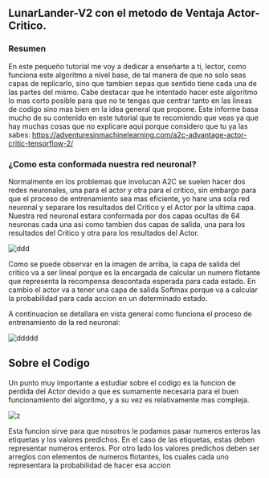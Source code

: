 ## LunarLander-V2 con el metodo de Ventaja Actor-Critico.

### Resumen
En este pequeño tutorial me voy a dedicar a enseñarte a ti, lector, como funciona este algoritmo a nivel base, de tal manera de que no solo seas capas de replicarlo, sino que tambien sepas que sentido tiene cada una de las partes del mismo. Cabe destacar que he intentado hacer este algoritmo lo mas corto posible para que no te tengas que centrar tanto en las lineas de codigo sino mas bien en la idea general que propone. Este informe basa mucho de su contenido en este tutorial que te recomiendo que veas ya que hay muchas cosas que no explicare aqui porque considero que tu ya las sabes: https://adventuresinmachinelearning.com/a2c-advantage-actor-critic-tensorflow-2/

### ¿Como esta conformada nuestra red neuronal? 
Normalmente en los problemas que involucan A2C se suelen hacer dos redes neuronales, una para el actor y otra para el critico, sin embargo para que el proceso de entrenamiento sea mas eficiente, yo hare una sola red neuronal y separare los resultados del Critico y el Actor por la ultima capa.  
Nuestra red neuronal estara conformada por dos capas ocultas de 64 neuronas cada una asi como tambien dos capas de salida, una para los resultados del Critico y otra para los resultados del Actor.

![ddd](https://user-images.githubusercontent.com/95035101/204020524-dc8f3de2-18c0-4870-b134-d22c229e358c.png)

Como se puede observar en la imagen de arriba, la capa de salida del critico va a ser lineal porque es la encargada de calcular un numero flotante que representa la recompensa descontada esperada para cada estado. En cambio el actor va a tener una capa de salida Softmax porque va a calcular la probabilidad para cada accion en un determinado estado.

A continuacion se detallara en vista general como funciona el proceso de entrenamiento de la red neuronal:  

![ddddd](https://user-images.githubusercontent.com/95035101/204089174-921bc103-5d3d-40b9-a967-91d2f2cb6d9a.png)

## Sobre el Codigo
Un punto muy importante a estudiar sobre el codigo es la funcion de perdida del Actor devido a que es sumamente necesaria para el buen funcionamiento del algoritmo, y a su vez es relativamente mas compleja.

![z](https://user-images.githubusercontent.com/95035101/204089533-42842640-5f2d-455f-9f3d-c85c61d7f356.png)

Esta funcion sirve para que nosotros le podamos pasar numeros enteros las etiquetas y los valores predichos. En el caso de las etiquetas, estas deben representar numeros enteros. Por otro lado los valores predichos deben ser arreglos con elementos de numeros flotantes, los cuales cada uno representara la probabilidad de hacer esa accion


